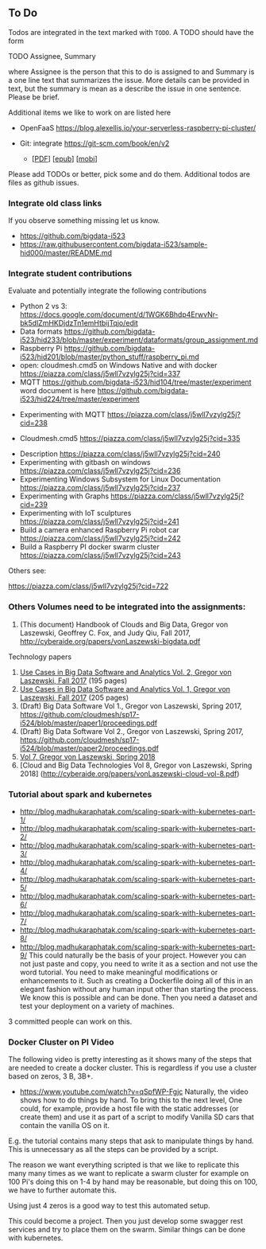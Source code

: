 ## To Do

Todos are integrated in the text marked with `TODO`. A TODO should have
the form

TODO Assignee, Summary

where Assignee is the person that this to do is assigned to and Summary
is a one line text that summarizes the issue. More details can be
provided in text, but the summary is mean as a describe the issue in one
sentence. Please be brief.

Additional items we like to work on are listed here

-   OpenFaaS
    <https://blog.alexellis.io/your-serverless-raspberry-pi-cluster/>
-   Git: integrate <https://git-scm.com/book/en/v2>

    -   [[PDF](https://github.com/progit/progit2/releases/download/2.1.61/progit.pdf)]
        [[epub](https://github.com/progit/progit2/releases/download/2.1.61/progit.epub)]
        [[mobi](https://github.com/progit/progit2/releases/download/2.1.61/progit.mobi)]


Please add TODOs or better, pick some and do them. Additional todos
are files as github issues.



### Integrate old class links

If you observe something missing let us know.

-   <https://github.com/bigdata-i523>
-   <https://raw.githubusercontent.com/bigdata-i523/sample-hid000/master/README.md>


### Integrate student contributions

Evaluate and potentially integrate the following contributions

* Python 2 vs 3: <https://docs.google.com/document/d/1WGK6Bhdp4ErwvNr-bk5dlZmHKDjdzTn1emHtbijTqjo/edit>
* Data formats <https://github.com/bigdata-i523/hid233/blob/master/experiment/dataformats/group_assignment.md>
* Raspberry Pi <https://github.com/bigdata-i523/hid201/blob/master/python_stuff/raspberry_pi.md>
* open: cloudmesh.cmd5 on Windows Native and with docker
    <https://piazza.com/class/j5wll7vzylg25j?cid=337>
* MQTT
  <https://github.com/bigdata-i523/hid104/tree/master/experiment>
  word document is here
  <https://github.com/bigdata-i523/hid224/tree/master/experiment>
- Experimenting with MQTT <https://piazza.com/class/j5wll7vzylg25j?cid=238>

*  Cloudmesh.cmd5 <https://piazza.com/class/j5wll7vzylg25j?cid=335>
-   Description            <https://piazza.com/class/j5wll7vzylg25j?cid=240>
-   Experimenting with gitbash on windows            <https://piazza.com/class/j5wll7vzylg25j?cid=236>
-   Experimenting Windows Subsystem for Linux Documentation            <https://piazza.com/class/j5wll7vzylg25j?cid=237>
-   Experimenting with Graphs            <https://piazza.com/class/j5wll7vzylg25j?cid=239>
-   Experimenting with IoT sculptures            <https://piazza.com/class/j5wll7vzylg25j?cid=241>
-   Build a camera enhanced Raspberry Pi robot car            <https://piazza.com/class/j5wll7vzylg25j?cid=242>
-   Build a Raspberry PI docker swarm cluster            <https://piazza.com/class/j5wll7vzylg25j?cid=243>

Others see:

<https://piazza.com/class/j5wll7vzylg25j?cid=722>




### Others Volumes need to be integrated into the assignments:


1. (This document) Handbook of Clouds and Big Data, Gregor von Laszewski, Geoffrey C. Fox, and Judy Qiu, Fall 2017, <http://cyberaide.org/papers/vonLaszewski-bigdata.pdf>

Technology papers

1. [Use Cases in Big Data Software and Analytics Vol. 2, Gregor von Laszewski, Fall 2017](https://github.com/laszewski/laszewski.github.io/raw/master/papers/vonLaszewski-i523-v2.pdf) (195 pages)
2. [Use Cases in Big Data Software and Analytics Vol. 1, Gregor von
Laszewski, Fall 2017](https://github.com/laszewski/laszewski.github.io/raw/master/papers/vonLaszewski-i523-v1.pdf) (205 pages)
3. (Draft) Big Data Software Vol 1., Gregor von Laszewski, Spring 2017, <https://github.com/cloudmesh/sp17-i524/blob/master/paper1/proceedings.pdf>
4. (Draft) Big Data Software Vol 2., Gregor von Laszewski, Spring 2017, <https://github.com/cloudmesh/sp17-i524/blob/master/paper2/proceedings.pdf>
5. [Vol 7, Gregor von Laszewski, Spring 2018](http://cyberaide.org/papers/vonLaszewski-cloud-vol-7.pdf)
6. [Cloud and Big Data Technologies Vol 8, Gregor von Laszewski, Spring 2018]
(http://cyberaide.org/papers/vonLaszewski-cloud-vol-8.pdf)

### Tutorial about spark and kubernetes

-   <http://blog.madhukaraphatak.com/scaling-spark-with-kubernetes-part-1/>
-   <http://blog.madhukaraphatak.com/scaling-spark-with-kubernetes-part-2/>
-   <http://blog.madhukaraphatak.com/scaling-spark-with-kubernetes-part-3/>
-   <http://blog.madhukaraphatak.com/scaling-spark-with-kubernetes-part-4/>
-   <http://blog.madhukaraphatak.com/scaling-spark-with-kubernetes-part-5/>
-   <http://blog.madhukaraphatak.com/scaling-spark-with-kubernetes-part-6/>
-   <http://blog.madhukaraphatak.com/scaling-spark-with-kubernetes-part-7/>
-   <http://blog.madhukaraphatak.com/scaling-spark-with-kubernetes-part-8/>
-   <http://blog.madhukaraphatak.com/scaling-spark-with-kubernetes-part-9/>
    This could naturally be the basis of your project. However you can
    not just paste and copy, you need to write it as a section and not
    use the word tutorial. You need to make meaningful modifications or
    enhancements to it. Such as creating a Dockerfile doing all of this
    in an elegant fashion without any human input other than starting
    the process. We know this is possible and can be done. Then you need
    a dataset and test your deployment on a variety of machines.

3 committed people can work on this.

### Docker Cluster on PI Video

The following video is pretty interesting as it shows many of the steps
that are needed to create a docker cluster. This is regardless if you
use a cluster based on zeros, 3 B, 3B+.

-   <https://www.youtube.com/watch?v=qSpfWP-Fgjc> Naturally, the video
    shows how to do things by hand. To bring this to the next level, One
    could, for example, provide a host file with the static addresses
    (or create them) and use it as part of a script to modify Vanilla SD
    cars that contain the vanilla OS on it.

E.g. the tutorial contains many steps that ask to manipulate things by
hand. This is unnecessary as all the steps can be provided by a script.

The reason we want everything scripted is that we like to replicate this
many many times as we want to replicate a swarm cluster for example on
100 Pi's doing this on 1-4 by hand may be reasonable, but doing this on
100, we have to further automate this.

Using just 4 zeros is a good way to test this automated setup.

This could become a project. Then you just develop some swagger rest
services and try to place them on the swarm. Similar things can be done
with kubernetes.
